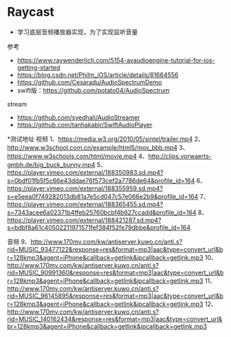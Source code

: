 # Raycast
* 学习底层音频播放器实现，为了实现监听音量

参考
* https://www.raywenderlich.com/5154-avaudioengine-tutorial-for-ios-getting-started
* https://blog.csdn.net/Philm_iOS/article/details/81664556
* https://github.com/Cesaradu/AudioSpectrumDemo
* swift版：https://github.com/potato04/AudioSpectrum


stream
* https://github.com/syedhali/AudioStreamer
* https://github.com/tanhakabir/SwiftAudioPlayer

*测试地址
视频
1、https://media.w3.org/2010/05/sintel/trailer.mp4
2、http://www.w3school.com.cn/example/html5/mov_bbb.mp4
3、https://www.w3schools.com/html/movie.mp4
4、http://clips.vorwaerts-gmbh.de/big_buck_bunny.mp4
5、https://player.vimeo.com/external/188350983.sd.mp4?s=0bdf01fb5f5c66e43ddae76f573cef2a7786de64&profile_id=164
6、https://player.vimeo.com/external/188355959.sd.mp4?s=e5eea0f749282013db81a7e5cd047c57e066e2b9&profile_id=164
7、https://player.vimeo.com/external/188365455.sd.mp4?s=7343acee6a02371b4ffeb25760bcbf4b627ccadd&profile_id=164
8、https://player.vimeo.com/external/188421287.sd.mp4?s=bdbf8a61c40502211971571fef384f52fe79dbbe&profile_id=164

音频
9、http://www.170mv.com/kw/antiserver.kuwo.cn/anti.s?rid=MUSIC_93477122&response=res&format=mp3|aac&type=convert_url&br=128kmp3&agent=iPhone&callback=getlink&jpcallback=getlink.mp3
10、http://www.170mv.com/kw/antiserver.kuwo.cn/anti.s?rid=MUSIC_90991360&response=res&format=mp3|aac&type=convert_url&br=128kmp3&agent=iPhone&callback=getlink&jpcallback=getlink.mp3
11、http://www.170mv.com/kw/antiserver.kuwo.cn/anti.s?rid=MUSIC_96145895&response=res&format=mp3|aac&type=convert_url&br=128kmp3&agent=iPhone&callback=getlink&jpcallback=getlink.mp3
12、http://www.170mv.com/kw/antiserver.kuwo.cn/anti.s?rid=MUSIC_140162434&response=res&format=mp3|aac&type=convert_url&br=128kmp3&agent=iPhone&callback=getlink&jpcallback=getlink.mp3
